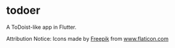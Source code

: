 # todoer

A ToDoist-like app in Flutter.


Attribution Notice:
Icons made by [Freepik](https://www.flaticon.com/authors/freepik) from www.flaticon.com

